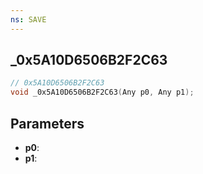 ```yaml
---
ns: SAVE
---
```

## _0x5A10D6506B2F2C63

```c
// 0x5A10D6506B2F2C63
void _0x5A10D6506B2F2C63(Any p0, Any p1);
```

## Parameters
* **p0**:
* **p1**:
